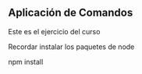 ## Aplicación de Comandos

Este es el ejercicio del curso

Recordar instalar los paquetes de node

npm install
